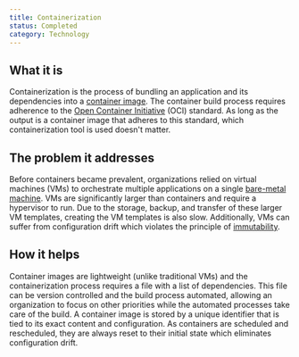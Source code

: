 ```yaml
---
title: Containerization
status: Completed
category: Technology
---
```


## What it is

Containerization is the process of bundling an application and its dependencies into a [container image](https://github.com/cncf/glossary/blob/main/definitions/container-image.md). The container build process requires adherence to the [Open Container Initiative](https://opencontainers.org) (OCI) standard. As long as the output is a container image that adheres to this standard, which containerization tool is used doesn't matter.

## The problem it addresses 

Before containers became prevalent, organizations relied on virtual machines (VMs) to orchestrate multiple applications on a single [bare-metal machine](https://github.com/cncf/glossary/blob/main/definitions/bare_metal_machine.md). VMs are significantly larger than containers and require a hypervisor to run. Due to the storage, backup, and transfer of these larger VM templates, creating the VM templates is also slow. Additionally, VMs can suffer from configuration drift which violates the principle of [immutability](https://github.com/cncf/glossary/blob/main/definitions/immutable_infrastructure.md).

## How it helps

Container images are lightweight (unlike traditional VMs) and the containerization process requires a file with a list of dependencies. This file can be version controlled and the build process automated, allowing an organization to focus on other priorities while the automated processes take care of the build. A container image is stored by a unique identifier that is tied to its exact content and configuration. As containers are scheduled and rescheduled, they are always reset to their initial state which eliminates configuration drift.
